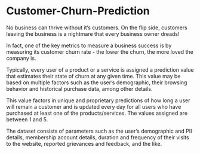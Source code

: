 # Customer-Churn-Prediction
No business can thrive without it’s customers. On the flip side, customers leaving the business is a nightmare that every business owner dreads!

In fact, one of the key metrics to measure a business success is by measuring its customer churn rate - the lower the churn, the more loved the company is.

Typically, every user of a product or a service is assigned a prediction value that estimates their state of churn at any given time. This value may be based on multiple factors such as the user’s demographic, their browsing behavior and historical purchase data, among other details.

This value factors in unique and proprietary predictions of how long a user will remain a customer and is updated every day for all users who have purchased at least one of the products/services. The values assigned are between 1 and 5.

The dataset consists of parameters such as the user’s demographic and PII details, membership account details, duration and frequency of their visits to the website, reported grievances and feedback, and the like.
